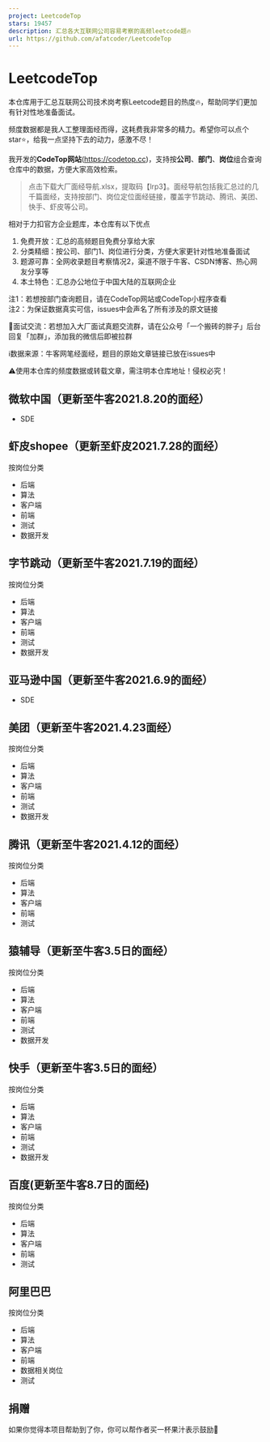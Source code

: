 ```yaml
---
project: LeetcodeTop
stars: 19457
description: 汇总各大互联网公司容易考察的高频leetcode题🔥
url: https://github.com/afatcoder/LeetcodeTop
---
```


LeetcodeTop
===========

本仓库用于汇总互联网公司技术岗考察Leetcode题目的热度:fire:，帮助同学们更加有针对性地准备面试。

频度数据都是我人工整理面经而得，这耗费我非常多的精力。希望你可以点个star⭐，给我一点坚持下去的动力，感激不尽！

我开发的**CodeTop网站**(https://codetop.cc)，支持按**公司**、**部门**、**岗位**组合查询仓库中的数据，方便大家高效检索。

> 点击下载大厂面经导航.xlsx，提取码【lrp3】。面经导航包括我汇总过的几千篇面经，支持按部门、岗位定位面经链接，覆盖字节跳动、腾讯、美团、快手、虾皮等公司。

相对于力扣官方企业题库，本仓库有以下优点

1.  免费开放：汇总的高频题目免费分享给大家
2.  分类精细：按公司、部门1、岗位进行分类，方便大家更针对性地准备面试
3.  题源可靠：全网收录题目考察情况2，渠道不限于牛客、CSDN博客、热心网友分享等
4.  本土特色：汇总办公地位于中国大陆的互联网企业

注1：若想按部门查询题目，请在CodeTop网站或CodeTop小程序查看  
注2：为保证数据真实可信，issues中会声名了所有涉及的原文链接

💬面试交流：若想加入大厂面试真题交流群，请在公众号「一个搬砖的胖子」后台回复「加群」，添加我的微信后即被拉群

ℹ️数据来源：牛客网笔经面经，题目的原始文章链接已放在issues中

⚠️使用本仓库的频度数据或转载文章，需注明本仓库地址！侵权必究！

微软中国（更新至牛客2021.8.20的面经）
-----------------------

-   SDE

虾皮shopee（更新至虾皮2021.7.28的面经）
---------------------------

按岗位分类

-   后端
-   算法
-   客户端
-   前端
-   测试
-   数据开发

字节跳动（更新至牛客2021.7.19的面经）
-----------------------

按岗位分类

-   后端
-   算法
-   客户端
-   前端
-   测试
-   数据开发

亚马逊中国（更新至牛客2021.6.9的面经）
-----------------------

-   SDE

美团（更新至牛客2021.4.23面经）
--------------------

按岗位分类

-   后端
-   算法
-   客户端
-   前端
-   测试
-   数据开发

腾讯（更新至牛客2021.4.12的面经）
---------------------

按岗位分类

-   后端
-   算法
-   客户端
-   前端
-   测试

猿辅导（更新至牛客3.5日的面经）
-----------------

按岗位分类

-   后端
-   算法
-   客户端
-   前端
-   测试
-   数据开发

快手（更新至牛客3.5日的面经）
----------------

按岗位分类

-   后端
-   算法
-   客户端
-   前端
-   测试
-   数据开发

百度(更新至牛客8.7日的面经)
----------------

按岗位分类

-   后端
-   算法
-   客户端
-   前端
-   测试

阿里巴巴
----

按岗位分类

-   后端
-   算法
-   客户端
-   前端
-   数据相关岗位
-   测试

捐赠
--

如果你觉得本项目帮助到了你，你可以帮作者买一杯果汁表示鼓励🍹
